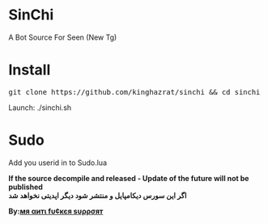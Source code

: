 # SinChi
A Bot Source For Seen  (New Tg)

# Install
<pre>
git clone https://github.com/kinghazrat/sinchi && cd sinchi && chmod +x tg && chmod +x sinchi.sh && chmod +x install.sh && ./install.sh
</pre>
 Launch: ./sinchi.sh
# Sudo
Add you userid in to Sudo.lua 


<b>If the source decompile and released - Update of the future will not be published
<br/>
اگر این سورس دیکامپایل و منتشر شود دیگر اپدیتی نخواهد شد
</b>

<b>By:<a href='https://telegram.me/MrAntiFuckersupport'>мя αитι fυ¢кєя ѕυρρσят</a><br/><br/>

